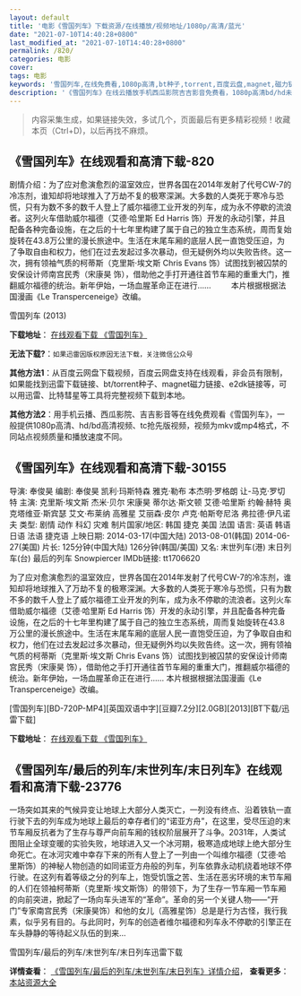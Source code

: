 ```yaml
---
layout: default
title: '电影《雪国列车》下载资源/在线播放/视频地址/1080p/高清/蓝光'
date: "2021-07-10T14:40:28+0800"
last_modified_at: "2021-07-10T14:40:28+0800"
permalink: /820/
categories: 电影
cover:
tags: 电影
keywords: '雪国列车,在线免费看,1080p高清,bt种子,torrent,百度云盘,magnet,磁力链,迅雷下载资源'
description: '《雪国列车》在线云播放手机西瓜影院吉吉影音免费看，1080p高清bd/hd未删减完整版和tc抢先枪版，mkv/mp4格式，附带bt/torrent种子、magnet/磁力链、百度云盘、网盘资源迅雷下载链接'
---
```


>内容采集生成，如果链接失效，多试几个，页面最后有更多精彩视频！收藏本页（Ctrl+D)，以后再找不麻烦。


## 《雪国列车》在线观看和高清下载-820

剧情介绍：为了应对愈演愈烈的温室效应，世界各国在2014年发射了代号CW-7的冷冻剂，谁知却将地球推入了万劫不复的极寒深渊。大多数的人类死于寒冷与恐慌，只有为数不多的数千人登上了威尔福德工业开发的列车，成为永不停歇的流浪者。这列火车借助威尔福德（艾德·哈里斯 Ed Harris 饰）开发的永动引擎，并且配备各种完备设施，在之后的十七年里构建了属于自己的独立生态系统，周而复始旋转在43.8万公里的漫长旅途中。生活在末尾车厢的底层人民一直饱受压迫，为了争取自由和权力，他们在过去发起过多次暴动，但无疑例外均以失败告终。这一次，拥有领袖气质的柯蒂斯（克里斯·埃文斯 Chris Evans 饰）试图找到被囚禁的安保设计师南宫民秀（宋康昊 饰），借助他之手打开通往首节车厢的重重大门，推翻威尔福德的统治。新年伊始，一场血腥革命正在进行……  　　本片根据根据法国漫画《Le Transperceneige》改编。


雪国列车 (2013)

**下载地址**： [在线观看下载 《雪国列车》](https://www.btbtdy.me/btdy/dy2119.html) 


**无法下载?**：`如果迅雷因版权原因无法下载，关注微信公众号 `

**其他方法1**：从百度云网盘下载视频，百度云网盘支持在线观看，非会员有限制，如果能找到迅雷下载链接、bt/torrent种子、magnet磁力链接、e2dk链接等，可以用迅雷、比特彗星等工具将完整视频下载到本地。

**其他方法2**：用手机云播、西瓜影院、吉吉影音等在线免费观看《雪国列车》，一般提供1080p高清、hd/bd高清视频、tc抢先版视频，视频为mkv或mp4格式，不同站点视频质量和播放速度不同。


## 《雪国列车》在线观看和高清下载-30155

导演: 奉俊昊 编剧: 奉俊昊 凯利·玛斯特森 雅克·勒布 本杰明·罗格朗 让-马克·罗切特 主演: 克里斯·埃文斯 杰米·贝尔 宋康昊 蒂尔达·斯文顿 艾德·哈里斯 约翰·赫特 奥克塔维亚·斯宾瑟 艾文·布莱纳 高雅星 艾丽森·皮尔 卢克·帕斯夸尼洛 弗拉德·伊凡诺夫 类型: 剧情 动作 科幻 灾难 制片国家/地区: 韩国 捷克 美国 法国 语言: 英语 韩语 日语 法语 捷克语 上映日期: 2014-03-17(中国大陆) 2013-08-01(韩国) 2014-06-27(美国) 片长: 125分钟(中国大陆) 126分钟(韩国/美国) 又名: 末世列车(港) 末日列车(台) 最后的列车 Snowpiercer IMDb链接: tt1706620

为了应对愈演愈烈的温室效应，世界各国在2014年发射了代号CW-7的冷冻剂，谁知却将地球推入了万劫不复的极寒深渊。大多数的人类死于寒冷与恐慌，只有为数不多的数千人登上了威尔福德工业开发的列车，成为永不停歇的流浪者。这列火车借助威尔福德（艾德·哈里斯 Ed Harris 饰）开发的永动引擎，并且配备各种完备设施，在之后的十七年里构建了属于自己的独立生态系统，周而复始旋转在43.8万公里的漫长旅途中。生活在末尾车厢的底层人民一直饱受压迫，为了争取自由和权力，他们在过去发起过多次暴动，但无疑例外均以失败告终。这一次，拥有领袖气质的柯蒂斯（克里斯·埃文斯 Chris Evans 饰）试图找到被囚禁的安保设计师南宫民秀（宋康昊 饰），借助他之手打开通往首节车厢的重重大门，推翻威尔福德的统治。新年伊始，一场血腥革命正在进行…… 本片根据根据法国漫画《Le Transperceneige》改编。


[雪国列车][BD-720P-MP4][英国双语中字][豆瓣7.2分][2.0GB][2013][BT下载/迅雷下载]

**下载地址**： [在线观看下载 《雪国列车》](https://www.btdx8.com/torrent/snowpiercer_2013.html) 


## 《雪国列车/最后的列车/末世列车/末日列车》在线观看和高清下载-23776

一场突如其来的气候异变让地球上大部分人类灭亡，一列没有终点、沿着铁轨一直行驶下去的列车成为地球上最后的幸存者们的&ldquo;诺亚方舟”，在这里，受尽压迫的末节车厢反抗者为了生存与尊严向前车厢的钱权阶层展开了斗争。<span class="Apple-converted-space">2031年，人类试图阻止全球变暖的实验失败，地球进入又一个冰河期，极寒造成地球上绝大部分生命死亡。在冰河灾难中幸存下来的所有人登上了一列由一个叫维尔福德（艾德&middot;哈里斯饰）的神秘人物创造的如同诺亚方舟般的列车，列车依靠永动机绕着地球不停行驶。在这列有着等级之分的列车上，饱受饥饿之苦、生活在恶劣环境的末节车厢的人们在领袖柯蒂斯（克里斯·埃文斯饰）的带领下，为了生存一节车厢一节车厢的向前突进，掀起了一场向车头进军的&ldquo;革命”。革命的另一个关键人物&mdash;—“开门&rdquo;专家南宫民秀（宋康昊饰）和他的女儿（高雅星饰）总是是行为古怪，我行我素，似乎另有目的。与此同时，列车的创造者维尔福德和列车永不停歇的引擎正在车头静静的等待起义队伍的到来...


雪国列车/最后的列车/末世列车/末日列车迅雷下载

**详情查看**： [《雪国列车/最后的列车/末世列车/末日列车》详情介绍](/movie/23776/)， **查看更多**：[本站资源大全](/movie/t/all/)

